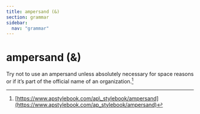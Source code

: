 ```yaml
---
title: ampersand (&)
section: grammar
sidebar:
  nav: "grammar"
---
```

# ampersand (&)

Try not to use an ampersand unless absolutely necessary for space reasons or if it’s part of the official name of an organization.[^5]

[^5]: [https://www.apstylebook.com/ap\_stylebook/ampersand](https://www.apstylebook.com/ap_stylebook/ampersand)
